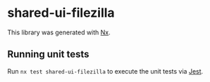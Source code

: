 # shared-ui-filezilla

This library was generated with [Nx](https://nx.dev).

## Running unit tests

Run `nx test shared-ui-filezilla` to execute the unit tests via [Jest](https://jestjs.io).
